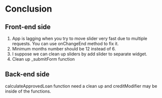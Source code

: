 # Conclusion

## Front-end side

1. App is lagging when you try to move slider very fast due to multiple requests. You can use onChangeEnd method to fix it.
2. Minimum months number should be 12 instead of 6.
3. I suppose we can clean up sliders by add slider to separate widget.
4. Clean up _submitForm function

## Back-end side

calculateApprovedLoan function need a clean up and creditModifier may be inside of the functions.
